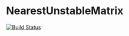 # NearestUnstableMatrix

[![Build Status](https://github.com/your-fph/NearestUnstableMatrix.jl/actions/workflows/CI.yml/badge.svg?branch=main)](https://github.com/your-fph/NearestUnstableMatrix.jl/actions/workflows/CI.yml?query=branch%3Amain)
